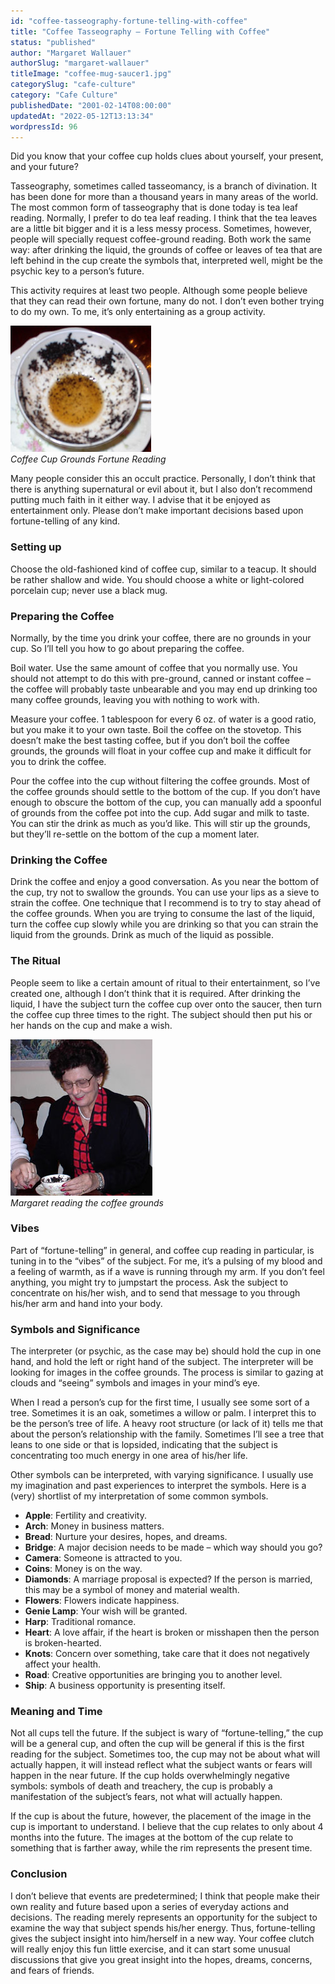```yaml
---
id: "coffee-tasseography-fortune-telling-with-coffee"
title: "Coffee Tasseography – Fortune Telling with Coffee"
status: "published"
author: "Margaret Wallauer"
authorSlug: "margaret-wallauer"
titleImage: "coffee-mug-saucer1.jpg"
categorySlug: "cafe-culture"
category: "Cafe Culture"
publishedDate: "2001-02-14T08:00:00"
updatedAt: "2022-05-12T13:13:34"
wordpressId: 96
---
```


Did you know that your coffee cup holds clues about yourself, your present, and your future?

Tasseography, sometimes called tasseomancy, is a branch of divination. It has been done for more than a thousand years in many areas of the world. The most common form of tasseography that is done today is tea leaf reading. Normally, I prefer to do tea leaf reading. I think that the tea leaves are a little bit bigger and it is a less messy process. Sometimes, however, people will specially request coffee-ground reading. Both work the same way: after drinking the liquid, the grounds of coffee or leaves of tea that are left behind in the cup create the symbols that, interpreted well, might be the psychic key to a person’s future.

This activity requires at least two people. Although some people believe that they can read their own fortune, many do not. I don’t even bother trying to do my own. To me, it’s only entertaining as a group activity.

![coffee cup ready](coffee_cup_ready1.jpg)  
*Coffee Cup Grounds Fortune Reading*

Many people consider this an occult practice. Personally, I don’t think that there is anything supernatural or evil about it, but I also don’t recommend putting much faith in it either way. I advise that it be enjoyed as entertainment only. Please don’t make important decisions based upon fortune-telling of any kind.

### Setting up

Choose the old-fashioned kind of coffee cup, similar to a teacup. It should be rather shallow and wide. You should choose a white or light-colored porcelain cup; never use a black mug.

### Preparing the Coffee

Normally, by the time you drink your coffee, there are no grounds in your cup. So I’ll tell you how to go about preparing the coffee.

Boil water. Use the same amount of coffee that you normally use. You should not attempt to do this with pre-ground, canned or instant coffee – the coffee will probably taste unbearable and you may end up drinking too many coffee grounds, leaving you with nothing to work with.

Measure your coffee. 1 tablespoon for every 6 oz. of water is a good ratio, but you make it to your own taste. Boil the coffee on the stovetop. This doesn’t make the best tasting coffee, but if you don’t boil the coffee grounds, the grounds will float in your coffee cup and make it difficult for you to drink the coffee.

Pour the coffee into the cup without filtering the coffee grounds. Most of the coffee grounds should settle to the bottom of the cup. If you don’t have enough to obscure the bottom of the cup, you can manually add a spoonful of grounds from the coffee pot into the cup. Add sugar and milk to taste. You can stir the drink as much as you’d like. This will stir up the grounds, but they’ll re-settle on the bottom of the cup a moment later.

### Drinking the Coffee

Drink the coffee and enjoy a good conversation. As you near the bottom of the cup, try not to swallow the grounds. You can use your lips as a sieve to strain the coffee. One technique that I recommend is to try to stay ahead of the coffee grounds. When you are trying to consume the last of the liquid, turn the coffee cup slowly while you are drinking so that you can strain the liquid from the grounds. Drink as much of the liquid as possible.

### The Ritual

People seem to like a certain amount of ritual to their entertainment, so I’ve created one, although I don’t think that it is required. After drinking the liquid, I have the subject turn the coffee cup over onto the saucer, then turn the coffee cup three times to the right. The subject should then put his or her hands on the cup and make a wish.

![Margaret reading](Margaret_reading.jpg)  
*Margaret reading the coffee grounds*

### Vibes

Part of “fortune-telling” in general, and coffee cup reading in particular, is tuning in to the “vibes” of the subject. For me, it’s a pulsing of my blood and a feeling of warmth, as if a wave is running through my arm. If you don’t feel anything, you might try to jumpstart the process. Ask the subject to concentrate on his/her wish, and to send that message to you through his/her arm and hand into your body.

### Symbols and Significance

The interpreter (or psychic, as the case may be) should hold the cup in one hand, and hold the left or right hand of the subject. The interpreter will be looking for images in the coffee grounds. The process is similar to gazing at clouds and “seeing” symbols and images in your mind’s eye.

When I read a person’s cup for the first time, I usually see some sort of a tree. Sometimes it is an oak, sometimes a willow or palm. I interpret this to be the person’s tree of life. A heavy root structure (or lack of it) tells me that about the person’s relationship with the family. Sometimes I’ll see a tree that leans to one side or that is lopsided, indicating that the subject is concentrating too much energy in one area of his/her life.

Other symbols can be interpreted, with varying significance. I usually use my imagination and past experiences to interpret the symbols. Here is a (very) shortlist of my interpretation of some common symbols.

-   **Apple**: Fertility and creativity.
-   **Arch**: Money in business matters.
-   **Bread**: Nurture your desires, hopes, and dreams.
-   **Bridge**: A major decision needs to be made – which way should you go?
-   **Camera**: Someone is attracted to you.
-   **Coins**: Money is on the way.
-   **Diamonds**: A marriage proposal is expected? If the person is married, this may be a symbol of money and material wealth.
-   **Flowers**: Flowers indicate happiness.
-   **Genie Lamp**: Your wish will be granted.
-   **Harp**: Traditional romance.
-   **Heart**: A love affair, if the heart is broken or misshapen then the person is broken-hearted.
-   **Knots**: Concern over something, take care that it does not negatively affect your health.
-   **Road**: Creative opportunities are bringing you to another level.
-   **Ship**: A business opportunity is presenting itself.

### Meaning and Time

Not all cups tell the future. If the subject is wary of “fortune-telling,” the cup will be a general cup, and often the cup will be general if this is the first reading for the subject. Sometimes too, the cup may not be about what will actually happen, it will instead reflect what the subject wants or fears will happen in the near future. If the cup holds overwhelmingly negative symbols: symbols of death and treachery, the cup is probably a manifestation of the subject’s fears, not what will actually happen.

If the cup is about the future, however, the placement of the image in the cup is important to understand. I believe that the cup relates to only about 4 months into the future. The images at the bottom of the cup relate to something that is farther away, while the rim represents the present time.

### Conclusion

I don’t believe that events are predetermined; I think that people make their own reality and future based upon a series of everyday actions and decisions. The reading merely represents an opportunity for the subject to examine the way that subject spends his/her energy. Thus, fortune-telling gives the subject insight into him/herself in a new way. Your coffee clutch will really enjoy this fun little exercise, and it can start some unusual discussions that give you great insight into the hopes, dreams, concerns, and fears of friends.
